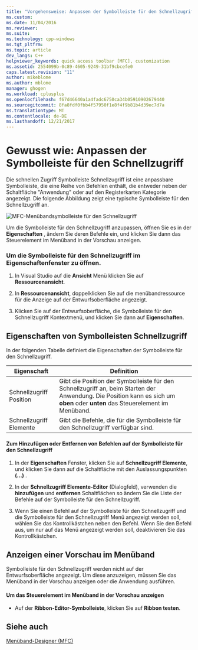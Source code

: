 ```yaml
---
title: "Vorgehensweise: Anpassen der Symbolleiste für den Schnellzugriff | Microsoft Docs"
ms.custom: 
ms.date: 11/04/2016
ms.reviewer: 
ms.suite: 
ms.technology: cpp-windows
ms.tgt_pltfrm: 
ms.topic: article
dev_langs: C++
helpviewer_keywords: quick access toolbar [MFC], customization
ms.assetid: 2554099b-0c89-4605-9249-31bf9cbcefe0
caps.latest.revision: "11"
author: mikeblome
ms.author: mblome
manager: ghogen
ms.workload: cplusplus
ms.openlocfilehash: f67d46640a1a4fadc6750ca34b05910902679440
ms.sourcegitcommit: 8fa8fdf0fbb4f57950f1e8f4f9b81b4d39ec7d7a
ms.translationtype: MT
ms.contentlocale: de-DE
ms.lasthandoff: 12/21/2017
---
```

# <a name="how-to-customize-the-quick-access-toolbar"></a>Gewusst wie: Anpassen der Symbolleiste für den Schnellzugriff
Die schnellen Zugriff Symbolleiste Schnellzugriff ist eine anpassbare Symbolleiste, die eine Reihe von Befehlen enthält, die entweder neben der Schaltfläche "Anwendung" oder auf den Registerkarten Kategorie angezeigt. Die folgende Abbildung zeigt eine typische Symbolleiste für den Schnellzugriff an.  
  
 ![MFC-Menübandsymbolleiste für den Schnellzugriff](../mfc/media/quick_access_toolbar.png "Quick_access_toolbar")  
  
 Um die Symbolleiste für den Schnellzugriff anzupassen, öffnen Sie es in der **Eigenschaften** , ändern Sie deren Befehle ein, und klicken Sie dann das Steuerelement im Menüband in der Vorschau anzeigen.  
  
### <a name="to-open-the-quick-access-toolbar-in-the-properties-window"></a>Um die Symbolleiste für den Schnellzugriff im Eigenschaftenfenster zu öffnen.  
  
1.  In Visual Studio auf die **Ansicht** Menü klicken Sie auf **Ressourcenansicht**.  
  
2.  In **Ressourcenansicht**, doppelklicken Sie auf die menübandressource für die Anzeige auf der Entwurfsoberfläche angezeigt.  
  
3.  Klicken Sie auf der Entwurfsoberfläche, die Symbolleiste für den Schnellzugriff Kontextmenü, und klicken Sie dann auf **Eigenschaften**.  
  
## <a name="quick-access-toolbar-properties"></a>Eigenschaften von Symbolleisten Schnellzugriff  
 In der folgenden Tabelle definiert die Eigenschaften der Symbolleiste für den Schnellzugriff.  
  
|Eigenschaft|Definition|  
|--------------|----------------|  
|Schnellzugriff Position|Gibt die Position der Symbolleiste für den Schnellzugriff an, beim Starten der Anwendung. Die Position kann es sich um **oben** oder **unten** das Steuerelement im Menüband.|  
|Schnellzugriff Elemente|Gibt die Befehle, die für die Symbolleiste für den Schnellzugriff verfügbar sind.|  
  
#### <a name="to-add-or-remove-commands-on-the-quick-access-toolbar"></a>Zum Hinzufügen oder Entfernen von Befehlen auf der Symbolleiste für den Schnellzugriff  
  
1.  In der **Eigenschaften** Fenster, klicken Sie auf **Schnellzugriff Elemente**, und klicken Sie dann auf die Schaltfläche mit den Auslassungspunkten **(...)** .  
  
2.  In der **Schnellzugriff Elemente-Editor** (Dialogfeld), verwenden die **hinzufügen** und **entfernen** Schaltflächen so ändern Sie die Liste der Befehle auf der Symbolleiste für den Schnellzugriff.  
  
3.  Wenn Sie einen Befehl auf der Symbolleiste für den Schnellzugriff und die Symbolleiste für den Schnellzugriff Menü angezeigt werden soll, wählen Sie das Kontrollkästchen neben den Befehl. Wenn Sie den Befehl aus, um nur auf das Menü angezeigt werden soll, deaktivieren Sie das Kontrollkästchen.  
  
## <a name="previewing-the-ribbon"></a>Anzeigen einer Vorschau im Menüband  
 Symbolleiste für den Schnellzugriff werden nicht auf der Entwurfsoberfläche angezeigt. Um diese anzuzeigen, müssen Sie das Menüband in der Vorschau anzeigen oder die Anwendung ausführen.  
  
#### <a name="to-preview-the-ribbon-control"></a>Um das Steuerelement im Menüband in der Vorschau anzeigen  
  
-   Auf der **Ribbon-Editor-Symbolleiste**, klicken Sie auf **Ribbon testen**.  
  
## <a name="see-also"></a>Siehe auch  
 [Menüband-Designer (MFC)](../mfc/ribbon-designer-mfc.md)

